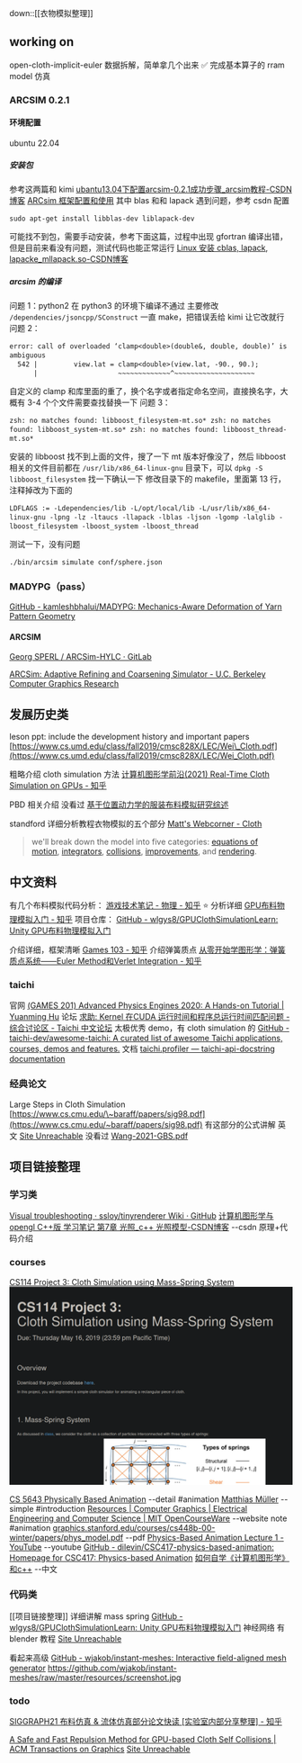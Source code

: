down::[[衣物模拟整理]]

## working on
open-cloth-implicit-euler 数据拆解，简单拿几个出来 ✅
完成基本算子的 rram model 仿真

### ARCSIM 0.2.1
#### 环境配置
ubuntu 22.04                                                                                                                                                                                                                                                                                                                                                                                                                                            
##### 安装包
参考这两篇和 kimi
[ubantu13.04下配置arcsim-0.2.1成功步骤\_arcsim教程-CSDN博客](https://blog.csdn.net/xianhua7877/article/details/88303817)
[ARCsim 框架配置和使用](https://zhuanlan.zhihu.com/p/485658823)
其中 blas 和和 lapack 遇到问题，参考 csdn 配置
```
sudo apt-get install libblas-dev liblapack-dev
```
可能找不到包，需要手动安装，参考下面这篇，过程中出现 gfortran 编译出错，但是目前来看没有问题，测试代码也能正常运行
[Linux 安装 cblas, lapack, lapacke\_mllapack.so-CSDN博客](https://blog.csdn.net/mlnotes/article/details/9676269)
##### arcsim 的编译
问题 1：python2 在 python3 的环境下编译不通过
主要修改 `/dependencies/jsoncpp/SConstruct` 一直 make，把错误丢给 kimi 让它改就行
问题 2：
```
error: call of overloaded ‘clamp<double>(double&, double, double)’ is ambiguous
  542 |         view.lat = clamp<double>(view.lat, -90., 90.);
      |                    ~~~~~~~~~~~~~^~~~~~~~~~~~~~~~~~~~~
```
自定义的 clamp 和库里面的重了，换个名字或者指定命名空间，直接换名字，大概有 3-4 个个文件需要查找替换一下
问题 3：
```
zsh: no matches found: libboost_filesystem-mt.so* zsh: no matches found: libboost_system-mt.so* zsh: no matches found: libboost_thread-mt.so*
```
安装的 libboost 找不到上面的文件，搜了一下 mt 版本好像没了，然后 libboost 相关的文件目前都在 `/usr/lib/x86_64-linux-gnu` 目录下，可以 `dpkg -S libboost_filesystem` 找一下确认一下
修改目录下的 makefile，里面第 13 行，注释掉改为下面的
```
LDFLAGS := -Ldependencies/lib -L/opt/local/lib -L/usr/lib/x86_64-linux-gnu -lpng -lz -ltaucs -llapack -lblas -ljson -lgomp -lalglib -lboost_filesystem -lboost_system -lboost_thread
```

测试一下，没有问题
```
./bin/arcsim simulate conf/sphere.json
```
### MADYPG（pass）
[GitHub - kamleshbhalui/MADYPG: Mechanics-Aware Deformation of Yarn Pattern Geometry](https://github.com/kamleshbhalui/MADYPG?tab=readme-ov-file)
#### ARCSIM
[Georg SPERL / ARCSim-HYLC · GitLab](https://git.ista.ac.at/gsperl/ARCSim-HYLC)

[ARCSim: Adaptive Refining and Coarsening Simulator - U.C. Berkeley Computer Graphics Research](http://graphics.berkeley.edu/resources/ARCSim/)

## 发展历史类
leson ppt: include the development history and important papers
[https://www.cs.umd.edu/class/fall2019/cmsc828X/LEC/Wei\_Cloth.pdf](https://www.cs.umd.edu/class/fall2019/cmsc828X/LEC/Wei_Cloth.pdf)

粗略介绍 cloth simulation 方法
[计算机图形学前沿(2021) Real-Time Cloth Simulation on GPUs - 知乎](https://zhuanlan.zhihu.com/p/473396818)

PBD 相关介绍 没看过
[基于位置动力学的服装布料模拟研究综述](https://www.hanspub.org/journal/PaperInformation?paperID=74638)

standford 详细分析教程衣物模拟的五个部分
[Matt's Webcorner - Cloth](https://graphics.stanford.edu/~mdfisher/cloth.html)
>we'll break down the model into five categories: [equations of motion](https://graphics.stanford.edu/~mdfisher/cloth.html#EquationsOfMotion), [integrators](https://graphics.stanford.edu/~mdfisher/cloth.html#Integrators), [collisions](https://graphics.stanford.edu/~mdfisher/cloth.html#Collisions), [improvements](https://graphics.stanford.edu/~mdfisher/cloth.html#Improvements), and [rendering](https://graphics.stanford.edu/~mdfisher/cloth.html#Rendering).
## 中文资料
有几个布料模拟代码分析：
[游戏技术笔记 - 物理 - 知乎](https://www.zhihu.com/column/c_1387477643592368128)  ⭐ 分析详细
[GPU布料物理模拟入门 - 知乎](https://zhuanlan.zhihu.com/p/365025737)
项目仓库：
[GitHub - wlgys8/GPUClothSimulationLearn: Unity GPU布料物理模拟入门](https://github.com/wlgys8/GPUClothSimulationLearn/tree/master)

介绍详细，框架清晰
[Games 103 - 知乎](https://www.zhihu.com/column/c_1481545880260513792)
介绍弹簧质点
[从零开始学图形学：弹簧质点系统——Euler Method和Verlet Integration - 知乎](https://zhuanlan.zhihu.com/p/355170943)

### taichi
官网
[(GAMES 201) Advanced Physics Engines 2020: A Hands-on Tutorial | Yuanming Hu](https://yuanming.taichi.graphics/teaching/2020-games201/)
论坛
[求助: Kernel 在CUDA 运行时间和程序总运行时间匹配问题 - 综合讨论区 - Taichi 中文论坛](https://forum.taichi-lang.cn/t/kernel-cuda/2714)
太极优秀 demo，有 cloth simulation 的
[GitHub - taichi-dev/awesome-taichi: A curated list of awesome Taichi applications, courses, demos and features.](https://github.com/taichi-dev/awesome-taichi/tree/main?tab=readme-ov-file#simulation)
文档
[taichi.profiler — taichi-api-docstring documentation](https://docs.taichi-lang.cn/api/taichi/profiler/)
### 经典论文
Large Steps in Cloth Simulation
[https://www.cs.cmu.edu/\~baraff/papers/sig98.pdf](https://www.cs.cmu.edu/~baraff/papers/sig98.pdf)
有这部分的公式讲解 英文
[Site Unreachable](https://www.cs.umd.edu/class/fall2019/cmsc828X/LEC/Wei_Cloth.pdf)
没看过
[Wang-2021-GBS.pdf](https://wanghmin.github.io/Wang-2021-GBS/Wang-2021-GBS.pdf)

## 项目链接整理
### 学习类
[Visual troubleshooting · ssloy/tinyrenderer Wiki · GitHub](https://github.com/ssloy/tinyrenderer/wiki/Visual-troubleshooting)
[计算机图形学与opengl C++版 学习笔记 第7章 光照\_c++ 光照模型-CSDN博客](https://blog.csdn.net/weixin_44848751/article/details/130930351?spm=1001.2014.3001.5502) --csdn 原理+代码介绍
### courses
[CS114 Project 3: Cloth Simulation using Mass-Spring System](https://ics.uci.edu/~shz/courses/cs114/docs/proj3/index.html)
 ![400](https://raw.githubusercontent.com/acdefg/cdn/main/obsidian/202402261204207.png)

[CS 5643 Physically Based Animation](https://www.cs.cornell.edu/courses/cs5643/2015sp/) --detail #animation
[Matthias Müller](https://matthias-research.github.io/pages/) --simple #introduction
[Resources | Computer Graphics | Electrical Engineering and Computer Science | MIT OpenCourseWare](https://ocw.mit.edu/courses/6-837-computer-graphics-fall-2012/download/) --website note #animation
[graphics.stanford.edu/courses/cs448b-00-winter/papers/phys\_model.pdf](https://graphics.stanford.edu/courses/cs448b-00-winter/papers/phys_model.pdf) --pdf
[Physics-Based Animation Lecture 1 - YouTube](https://www.youtube.com/watch?v=5j37DOD8q4U&list=PLTkE7n2CwG_PH09_q0Q7ttjqE2F9yGeM3) --youtube
	[GitHub - dilevin/CSC417-physics-based-animation: Homepage for CSC417: Physics-based Animation](https://github.com/dilevin/CSC417-physics-based-animation?tab=readme-ov-file#course-overview)
[如何自学《计算机图形学》和c++](http://staff.ustc.edu.cn/~lgliu/Resources/CG/How_to_Learn_CG&Coding.htm) --中文

### 代码类
[[项目链接整理]]
详细讲解 mass spring
[GitHub - wlgys8/GPUClothSimulationLearn: Unity GPU布料物理模拟入门](https://github.com/wlgys8/GPUClothSimulationLearn/tree/master)
神经网络 有 blender 教程
[Site Unreachable](https://github.com/hbertiche/NeuralClothSim)

看起来高级
[GitHub - wjakob/instant-meshes: Interactive field-aligned mesh generator](https://github.com/wjakob/instant-meshes)
https://github.com/wjakob/instant-meshes/raw/master/resources/screenshot.jpg

### todo
[SIGGRAPH21 布料仿真 & 流体仿真部分论文快读 [实验室内部分享整理] - 知乎](https://zhuanlan.zhihu.com/p/406974342)

[A Safe and Fast Repulsion Method for GPU-based Cloth Self Collisions | ACM Transactions on Graphics](https://dl.acm.org/doi/10.1145/3430025)
[Site Unreachable](https://visualcomputing.ist.ac.at/publications/2020/HYLC/)
